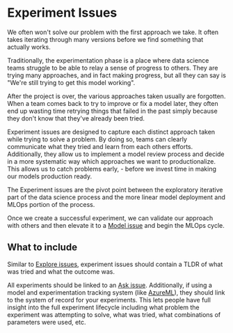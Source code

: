 # Experiment Issues

We often won't solve our problem with the first approach we take. It often takes iterating through many versions before we find something that actually works.

Traditionally, the experimentation phase is a place where data science teams struggle to be able to relay a sense of progress to others. They are trying many approaches, and in fact making progress, but all they can say is "We're still trying to get this model working". 

After the project is over, the various approaches taken usually are forgotten. When a team comes back to try to improve or fix a model later, they often end up wasting time retrying things that failed in the past simply because they don't know that they've already been tried.

Experiment issues are designed to capture each distinct approach taken while trying to solve a problem. By doing so, teams can clearly communicate what they tried and learn from each others efforts. Additionally, they allow us to implement a model review process and decide in a more systematic way which approaches we want to productionalize. This allows us to catch problems early, - before we invest time in making our models production ready.

The Experiment issues are the pivot point between the exploratory iterative part of the data science process and the more linear model deployment and MLOps portion of the process. 

Once we create a successful experiment, we can validate our approach with others and then elevate it to a [Model issue](5-model-issues.md) and begin the MLOps cycle.

## What to include

Similar to [Explore issues](3-explore-issues.md), experiment issues should contain a TLDR of what was tried and what the outcome was.

All experiments should be linked to an [Ask issue](1-ask-issues.md). Additionally, if using a model and experimentation tracking system (like [AzureML](https://docs.microsoft.com/en-us/azure/machine-learning/how-to-track-experiments)), they should link to the system of record for your experiments. This lets people have full insight into the full experiment lifecycle including what problem the experiment was attempting to solve, what was tried, what combinations of parameters were used, etc.